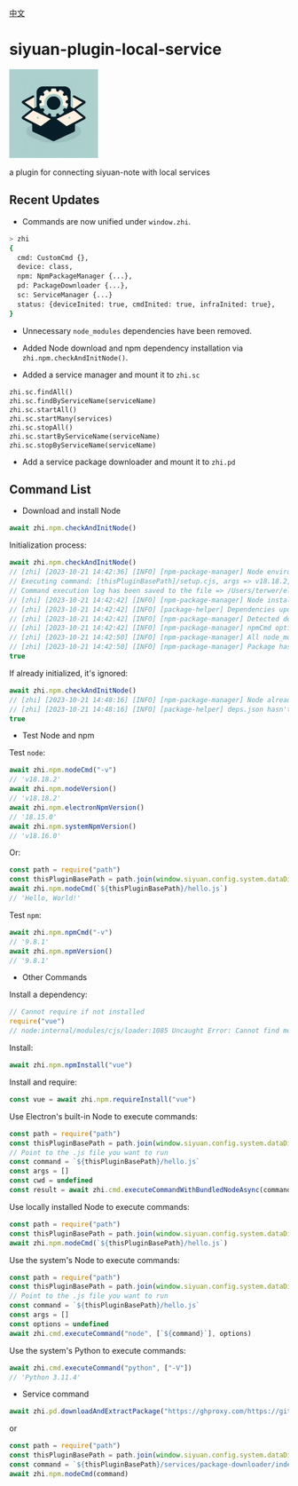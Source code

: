 [中文](README_zh_CN.md)

# siyuan-plugin-local-service

<img src="./icon.png" width="160" height="160" alt="icon">

a plugin for connecting siyuan-note with local services

## Recent Updates

* Commands are now unified under `window.zhi`.

```bash
> zhi
{
  cmd: CustomCmd {},
  device: class,
  npm: NpmPackageManager {...},
  pd: PackageDownloader {...},
  sc: ServiceManager {...}
  status: {deviceInited: true, cmdInited: true, infraInited: true},
}
```

* Unnecessary `node_modules` dependencies have been removed.

* Added Node download and npm dependency installation via `zhi.npm.checkAndInitNode()`.

* Added a service manager and mount it to `zhi.sc`

```
zhi.sc.findAll()
zhi.sc.findByServiceName(serviceName)
zhi.sc.startAll()
zhi.sc.startMany(services)
zhi.sc.stopAll()
zhi.sc.startByServiceName(serviceName)
zhi.sc.stopByServiceName(serviceName)
```

* Add a service package downloader and mount it to `zhi.pd`

## Command List

* Download and install Node

```js
await zhi.npm.checkAndInitNode()
```

Initialization process:

```js
await zhi.npm.checkAndInitNode()
// [zhi] [2023-10-21 14:42:36] [INFO] [npm-package-manager] Node environment doesn't exist, preparing to install Node...
// Executing command: [thisPluginBasePath]/setup.cjs, args => v18.18.2, [appSiyuancommunityFolder]/node, options => {cwd: '[appSiyuancommunityFolder]/node', silent: true}
// Command execution log has been saved to the file => /Users/terwer/electron-command-log.txt
// [zhi] [2023-10-21 14:42:42] [INFO] [npm-package-manager] Node installation successful! 😄
// [zhi] [2023-10-21 14:42:42] [INFO] [package-helper] Dependencies updated successfully at [appSiyuancommunityFolder]/workspace/test/package.json
// [zhi] [2023-10-21 14:42:42] [INFO] [npm-package-manager] Detected deps.json change. Will install node_module once if needed, please wait...
// [zhi] [2023-10-21 14:42:42] [INFO] [npm-package-manager] npmCmd options => {cwd: '[appSiyuancommunityFolder]/workspace/test', env: {…}}
// [zhi] [2023-10-21 14:42:50] [INFO] [npm-package-manager] All node_module installed successfully
// [zhi] [2023-10-21 14:42:50] [INFO] [npm-package-manager] Package hash updated successfully
true
```

If already initialized, it's ignored:

```js
await zhi.npm.checkAndInitNode()
// [zhi] [2023-10-21 14:48:16] [INFO] [npm-package-manager] Node already installed, ignore
// [zhi] [2023-10-21 14:48:16] [INFO] [package-helper] deps.json hasn't changed since the last update, skip
true
```

* Test Node and npm

Test `node`:

```js
await zhi.npm.nodeCmd("-v")
// 'v18.18.2'
await zhi.npm.nodeVersion()
// 'v18.18.2'
await zhi.npm.electronNpmVersion()
// '18.15.0'
await zhi.npm.systemNpmVersion()
// 'v18.16.0'
```

Or:

```js
const path = require("path")
const thisPluginBasePath = path.join(window.siyuan.config.system.dataDir, "plugins", "siyuan-plugin-local-service")
await zhi.npm.nodeCmd(`${thisPluginBasePath}/hello.js`)
// 'Hello, World!'
```

Test `npm`:

```js
await zhi.npm.npmCmd("-v")
// '9.8.1'
await zhi.npm.npmVersion()
// '9.8.1'
```

* Other Commands

Install a dependency:

```js
// Cannot require if not installed
require("vue")
// node:internal/modules/cjs/loader:1085 Uncaught Error: Cannot find module 'vue'
```

Install:

```js
await zhi.npm.npmInstall("vue")
```

Install and require:

```js
const vue = await zhi.npm.requireInstall("vue")
```

Use Electron's built-in Node to execute commands:

```js
const path = require("path")
const thisPluginBasePath = path.join(window.siyuan.config.system.dataDir, "plugins", "siyuan-plugin-local-service")
// Point to the .js file you want to run
const command = `${thisPluginBasePath}/hello.js`
const args = []
const cwd = undefined
const result = await zhi.cmd.executeCommandWithBundledNodeAsync(command, args, cwd)
```

Use locally installed Node to execute commands:

```js
const path = require("path")
const thisPluginBasePath = path.join(window.siyuan.config.system.dataDir, "plugins", "siyuan-plugin-local-service")
await zhi.npm.nodeCmd(`${thisPluginBasePath}/hello.js`)
```

Use the system's Node to execute commands:

```js
const path = require("path")
const thisPluginBasePath = path.join(window.siyuan.config.system.dataDir, "plugins", "siyuan-plugin-local-service")
// Point to the .js file you want to run
const command = `${thisPluginBasePath}/hello.js`
const args = []
const options = undefined
await zhi.cmd.executeCommand("node", [`${command}`], options)
```

Use the system's Python to execute commands:

```js
await zhi.cmd.executeCommand("python", ["-V"])
// 'Python 3.11.4'
```

* Service command

```js
await zhi.pd.downloadAndExtractPackage("https://ghproxy.com/https://github.com/terwer/siyuan-plugin-publisher/releases/download/v1.17.3/package.zip")
```

or

```js
const path = require("path")
const thisPluginBasePath = path.join(window.siyuan.config.system.dataDir, "plugins", "siyuan-plugin-local-service")
const command = `${thisPluginBasePath}/services/package-downloader/index.cjs`
await zhi.npm.nodeCmd(command)
```
